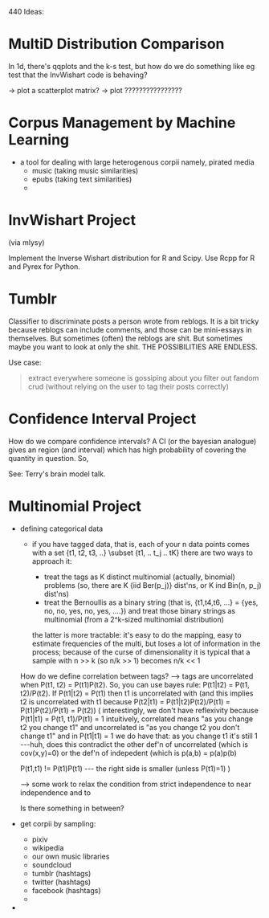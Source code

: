 440 Ideas:

MultiD Distribution Comparison
==============================

In 1d, there's qqplots and the k-s test,
but how do we do something like eg test
that the InvWishart code is behaving?

 -> plot a scatterplot matrix?
 -> plot ????????????????


Corpus Management by Machine Learning
=====================================
 - a tool for dealing with large heterogenous corpii
  namely, pirated media
   - music (taking music similarities)
   - epubs (taking text similarities)
   - 


InvWishart Project
==================
(via mlysy)

Implement the Inverse Wishart distribution for R and Scipy. Use Rcpp for R and Pyrex for Python.



Tumblr
=======

Classifier to discriminate posts a person wrote from reblogs. It is a bit tricky because reblogs can include comments, and those can be mini-essays in themselves.
But sometimes (often) the reblogs are shit.
But sometimes maybe you want to look at only the shit.
THE POSSIBILITIES ARE ENDLESS.

Use case:
 > extract everywhere someone is gossiping about you
 > filter out fandom crud (without relying on the user to tag their posts correctly)

Confidence Interval Project
===========================

How do we compare confidence intervals? A CI (or the bayesian analogue) gives an region (and interval) which has high probability of covering the quantity in question.
So, 

See: Terry's brain model talk.


Multinomial Project
===================
 - defining categorical data
   - if you have tagged data, that is, each of your n data points comes with a set {t1, t2, t3, ..} \subset {t1, .. t_j .. tK}
     there are two ways to approach it:
       - treat the tags as K distinct multinomial (actually, binomial) problems (so, there are K {iid Ber(p_j)} dist'ns, or K ind Bin(n, p_j) dist'ns)
       - treat the Bernoullis as a binary string (that is, {t1,t4,t6, ...} = {yes, no, no, yes, no, yes, ....}) and treat those binary strings as multinomial (from a 2^k-sized multinomial distribution)

      the latter is more tractable: it's easy to do the mapping, easy to estimate frequencies of the multi, but loses a lot of information in the process; 
        because of the curse of dimensionality it is typical that a sample with n >> k (so n/k >> 1) 
        becomes n/k << 1    
   
   How do we define correlation between tags? --> tags are uncorrelated when P(t1, t2) = P(t1)P(t2). So, you can use bayes rule:
     P(t1|t2) = P(t1, t2)/P(t2).
     If P(t1|t2) = P(t1) then t1 is uncorrelated with
     (and this implies t2 is uncorrelated with t1 because
         P(t2|t1) = P(t1|t2)P(t2)/P(t1) = P(t1)P(t2)/P(t1) = P(t2))
     ( interestingly, we don't have reflexivity because P(t1|t1) = P(t1, t1)/P(t1) = 1
          intuitively, correlated means "as you change t2 you change t1" and uncorrelated is "as you change t2 you don't change t1" 
           and in P(t1|t1) = 1 we do have that: as you change t1 it's still 1
         ---huh, does this contradict the other def'n of uncorrelated (which is cov(x,y)=0) or the def'n of indepedent (which is p(a,b) = p(a)p(b) 
 
     P(t1,t1) != P(t1)P(t1) --- the right side is smaller (unless P(t1)=1)
     )

   --> some work to relax the condition from strict independence to near independence
     and to 

   Is there something in between?
        
 - get corpii by sampling:
   - pixiv
   - wikipedia
   - our own music libraries
   - soundcloud
   - tumblr (hashtags)
   - twitter (hashtags)
   - facebook (hashtags)
   - 
 -
